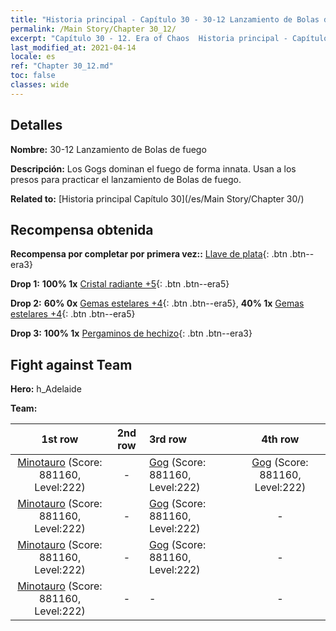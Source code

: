 ```yaml
---
title: "Historia principal - Capítulo 30 - 30-12 Lanzamiento de Bolas de fuego"
permalink: /Main Story/Chapter 30_12/
excerpt: "Capítulo 30 - 12. Era of Chaos  Historia principal - Capítulo 30_12. 30-12 Lanzamiento de Bolas de fuego"
last_modified_at: 2021-04-14
locale: es
ref: "Chapter 30_12.md"
toc: false
classes: wide
---
```


## Detalles

 **Nombre:** 30-12 Lanzamiento de Bolas de fuego

 **Descripción:** Los Gogs dominan el fuego de forma innata. Usan a los presos para practicar el lanzamiento de Bolas de fuego.

 **Related to:** [Historia principal Capítulo 30](/es/Main Story/Chapter 30/)

## Recompensa obtenida

 **Recompensa por completar por primera vez::** [Llave de plata](/es/Items/con_693/){: .btn .btn--era3}

 **Drop 1:** **100% 1x** [Cristal radiante +5](/es/Items/mat_101/){: .btn .btn--era5}

 **Drop 2:** **60% 0x** [Gemas estelares +4](/es/Items/mat_93/){: .btn .btn--era5}, **40% 1x** [Gemas estelares +4](/es/Items/mat_93/){: .btn .btn--era5}

 **Drop 3:** **100% 1x** [Pergaminos de hechizo](/es/Items/con_694/){: .btn .btn--era3}


## Fight against Team
 **Hero:** h_Adelaide

 **Team:**


  | 1st row | 2nd row | 3rd row | 4th row |
  |:----:|:----:|:----|:----:|
  | [Minotauro](/es/units/Minotaur/) (Score: 881160, Level:222)  | - | [Gog](/es/units/Gog/) (Score: 881160, Level:222)  | [Gog](/es/units/Gog/) (Score: 881160, Level:222)  |
  | [Minotauro](/es/units/Minotaur/) (Score: 881160, Level:222)  | - | [Gog](/es/units/Gog/) (Score: 881160, Level:222)  | - |
  | [Minotauro](/es/units/Minotaur/) (Score: 881160, Level:222)  | - | [Gog](/es/units/Gog/) (Score: 881160, Level:222)  | - |
  | [Minotauro](/es/units/Minotaur/) (Score: 881160, Level:222)  | - | - | - |



